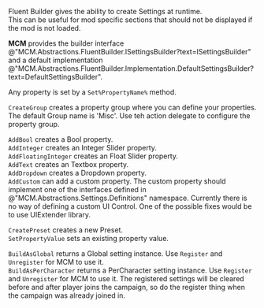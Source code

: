 Fluent Builder gives the ability to create Settings at runtime.  
This can be useful for mod specific sections that should not be displayed if the mod is not loaded.  
  
**MCM** provides the builder interface @"MCM.Abstractions.FluentBuilder.ISettingsBuilder?text=ISettingsBuilder" and a default implementation @"MCM.Abstractions.FluentBuilder.Implementation.DefaultSettingsBuilder?text=DefaultSettingsBuilder".  
  

Any property is set by a ``Set%PropertyName%`` method.  
  
``CreateGroup`` creates a property group where you can define your properties. The default Group name is 'Misc'. Use teh action delegate to configure the property group. 
  
``AddBool`` creates a Bool property.  
``AddInteger`` creates an Integer Slider property.  
``AddFloatingInteger`` creates an Float Slider property.  
``AddText`` creates an Textbox property.  
``AddDropdown`` creates a Dropdown property.  
``AddCustom`` can add a custom property. The custom property should implement one of the interfaces defined in @"MCM.Abstractions.Settings.Definitions" namespace. Currently there is no way of defining a custom UI Control. One of the possible fixes would be to use UIExtender library.  
 
``CreatePreset`` creates a new Preset.  
``SetPropertyValue`` sets an existing property value.  
 
``BuildAsGlobal`` returns a Global setting instance. Use ``Register`` and ``Unregister`` for MCM to use it.  
``BuildAsPerCharacter`` returns a PerCharacter setting  instance. Use ``Register`` and ``Unregister`` for MCM to use it. The registered settings will be cleared before and after player joins the campaign, so do the register thing when the campaign was already joined in.   
